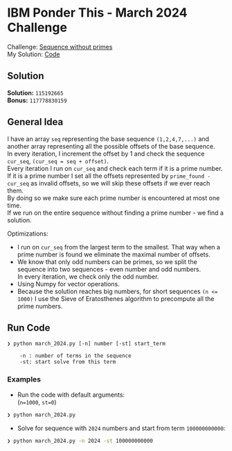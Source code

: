 # IBM Ponder This - March 2024 Challenge

Challenge: [Sequence without primes](https://research.ibm.com/haifa/ponderthis/challenges/March2024.html) <br>
My Solution: [Code](march_2024.py)


## Solution
**Solution:** `115192665` <br>
**Bonus:** `117778830159`


## General Idea
I have an array `seq` representing the base sequence `(1,2,4,7,...)` and another array representing all the possible offsets of the base sequence.<br>
In every iteration, I increment the offset by 1 and check the sequence `cur_seq`, `(cur_seq = seq + offset)`.<br>
Every iteration I run on `cur_seq` and check each term if it is a prime number. If it is a prime number I set all the offsets represented by `prime_found - cur_seq` as invalid offsets, so we will skip these offsets if we ever reach them.<br>
By doing so we make sure each prime number is encountered at most one time.<br>
If we run on the entire sequence without finding a prime number - we find a solution.<br>

Optimizations:
- I run on `cur_seq` from the largest term to the smallest. That way when a prime number is found we eliminate the maximal number of offsets.
- We know that only odd numbers can be primes, so we split the sequence into two sequences - even number and odd numbers.<br>
  In every iteration, we check only the odd number.
- Using Numpy for vector operations.
- Because the solution reaches big numbers, for short sequences `(n <= 1000)` I use the Sieve of Eratosthenes algorithm to precompute all the prime numbers. 


## Run Code

```
❯ python march_2024.py [-n] number [-st] start_term

    -n : number of terms in the sequence
    -st: start solve from this term
```

### Examples

- Run the code with default arguments: <br>
(`n=1000`, `st=0`)
```bash
❯ python march_2024.py
```

- Solve for sequence with `2024` numbers and start from term `100000000000`: <br>
```bash
❯ python march_2024.py -n 2024 -st 100000000000
```

